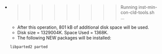 * >>>>>>>>> Running inst-min-con-cld-tools.sh ...
  * After this operation, 801 kB of additional disk space will be used.
  * Disk size = 1329004K. Space Used = 1368K.
  * The following NEW packages will be installed:
  ```bash
  libparted2 parted
  ```
